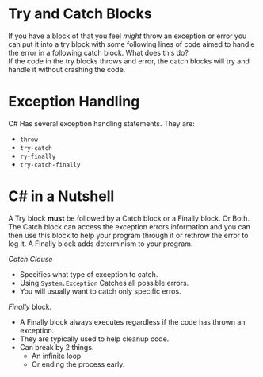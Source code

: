 

# Try and Catch Blocks  

If you have a block of that you feel *might* throw an exception or error you can put it into a try block with some following lines of code aimed to handle the error in a following catch block. 
What does this do?  
If the code in the try blocks throws and error, the catch blocks will try and handle it without crashing the code. 


# Exception Handling  
C# Has several exception handling statements. They are:
- ```throw```
- ```try-catch```
- ```ry-finally```
- ```try-catch-finally```



# C\# in a Nutshell  
A Try block **must** be followed by a Catch block or a Finally block. Or Both. 
The Catch block can access the exception errors information and you can then use this block to help your program through it or rethrow the error to log it. 
A Finally block adds determinism to your program. 

*Catch Clause* 
- Specifies what type of exception to catch. 
- Using ```System.Exception``` Catches all possible errors. 
- You will usually want to catch only specific erros. 

*Finally* block. 
- A Finally block always executes regardless if the code has thrown an exception. 
- They are typically used to help cleanup code. 
- Can break by 2 things.
  - An infinite loop
  - Or ending the process early. 

 
